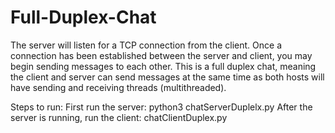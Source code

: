 # Full-Duplex-Chat
The server will listen for a TCP connection from the client. Once a connection has been established between the server and client, you may begin sending messages to each other. This is a full duplex chat, meaning the client and server can send messages at the same time as both hosts will have sending and receiving threads (multithreaded).

Steps to run:
First run the server: python3 chatServerDuplelx.py
After the server is running, run the client: chatClientDuplex.py

